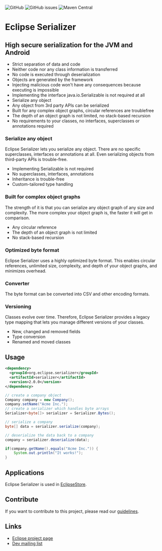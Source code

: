 ![GitHub](https://img.shields.io/github/license/eclipse-serializer/serializer?style=for-the-badge)
![GitHub issues](https://img.shields.io/github/issues/eclipse-serializer/serializer?style=for-the-badge)
![Maven Central](https://img.shields.io/maven-central/v/org.eclipse.serializer/serializer?style=for-the-badge)


# Eclipse Serializer
## High secure serialization for the JVM and Android

- Strict separation of data and code
- Neither code nor any class information is transferred
- No code is executed through deserialization
- Objects are generated by the framework
- Injecting malicious code won't have any consequences because executing is impossible
- Implementing the interface java.io.Serializable is not required at all
- Serialize any object
- Any object from 3rd party APIs can be serialized
- Built for any complex object graphs, circular references are troublefree
- The depth of an object graph is not limited, no stack-based recursion
- No requirements to your classes, no interfaces, superclasses or annotations required

### Serialize any object
Eclipse Serializer lets you serialize any object. There are no specific superclasses, interfaces or annotations at all. Even serializing objects from third-party APIs is trouble-free.
- Implementing Serializable is not required
- No superclasses, interfaces, annotations
- Inheritance is trouble-free
- Custom-tailored type handling

### Built for complex object graphs
The strength of it is that you can serialize any object graph of any size and complexity. The more complex your object graph is, the faster it will get in comparison.
- Any circular reference
- The depth of an object graph is not limited
- No stack-based recursion

### Optimized byte format
Eclipse Serializer uses a highly optimized byte format. This enables circular references, unlimited size, complexity, and depth of your object graphs, and minimizes overhead.

### Converter
The byte format can be converted into CSV and other encoding formats.

### Versioning
Classes evolve over time. Therefore, Eclipse Serializer provides a legacy type mapping that lets you manage different versions of your classes.
- New, changed and removed fields
- Type conversion
- Renamed and moved classes

## Usage

```xml
<dependency>
  <groupId>org.eclipse.serializer</groupId>
  <artifactId>serializer</artifactId>
  <version>2.0.0</version>
</dependency>
```

```java
// create a company object
Company company = new Company();
company.setName("Acme Inc.");
// create a serializer which handles byte arrays
Serializer<byte[]> serializer = Serializer.Bytes();

// serialize a company
byte[] data = serializer.serialize(company);

// deserialize the data back to a company
company = serializer.deserialize(data);

if(company.getName().equals("Acme Inc.")) {
    System.out.println("It works!");
}
```

## Applications

Eclipse Serializer is used in [EclipseStore](https://github.com/eclipse-store/store).

## Contribute

If you want to contribute to this project, please read our [guidelines](CONTRIBUTING.md).

## Links

- [Eclipse project page](https://projects.eclipse.org/projects/technology.serializer)
- [Dev mailing list](https://accounts.eclipse.org/mailing-list/serializer-dev)
